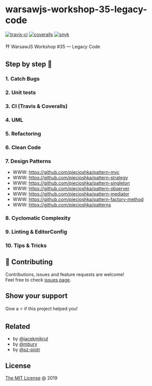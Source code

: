 # warsawjs-workshop-35-legacy-code

[![travis-ci](https://api.travis-ci.org/piecioshka/warsawjs-workshop-35-legacy-code.svg?branch=master)](https://travis-ci.org/piecioshka/warsawjs-workshop-35-legacy-code)
[![coveralls](https://coveralls.io/repos/github/piecioshka/warsawjs-workshop-35-legacy-code/badge.svg?branch=master)](https://coveralls.io/github/piecioshka/warsawjs-workshop-35-legacy-code?branch=master)
[![snyk](https://snyk.io/test/github/piecioshka/warsawjs-workshop-35-legacy-code/badge.svg?targetFile=package.json)](https://snyk.io/test/github/piecioshka/warsawjs-workshop-35-legacy-code?targetFile=package.json)

⛩️ WarsawJS Workshop #35 — Legacy Code

## Step by step 👣

### 1. Catch Bugs

### 2. Unit tests

### 3. CI (Travis & Coveralls)

### 4. UML

### 5. Refactoring

### 6. Clean Code

### 7. Design Patterns

* WWW: <https://github.com/piecioshka/pattern-mvc>
* WWW: <https://github.com/piecioshka/pattern-strategy>
* WWW: <https://github.com/piecioshka/pattern-singleton>
* WWW: <https://github.com/piecioshka/pattern-observer>
* WWW: <https://github.com/piecioshka/pattern-mediator>
* WWW: <https://github.com/piecioshka/pattern-factory-method>
* WWW: <https://github.com/piecioshka/patterns>

### 8. Cyclomatic Complexity

### 9. Linting & EditorConfig

### 10. Tips & Tricks

## 🤝 Contributing

Contributions, issues and feature requests are welcome!<br/>
Feel free to check [issues page](/issues/).

## Show your support

Give a ⭐️ if this project helped you!

## Related

* by [@jacekmikrut](https://github.com/jacekmikrut/warsawjs-workshop-35-legacy-code)
* by [@mbury](https://github.com/mbury/warsawjs-workshop-35-legacy-code)
* by [@sz-piotr](https://github.com/sz-piotr/warsawjs-workshop-35-legacy-code)

## License

[The MIT License](http://piecioshka.mit-license.org) @ 2019
